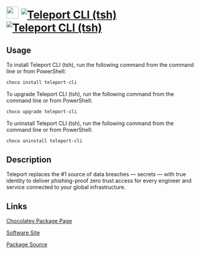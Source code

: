 ﻿# <img src="https://raw.githubusercontent.com/strausmann/ChocolateyPackages/master/icons/Teleport.png" width="32" height="32"/> [![Teleport CLI (tsh)](https://img.shields.io/chocolatey/v/teleport-cli.svg?label=Teleport+CLI+(tsh))](https://community.chocolatey.org/packages/teleport-cli) [![Teleport CLI (tsh)](https://img.shields.io/chocolatey/dt/teleport-cli.svg)](https://community.chocolatey.org/packages/teleport-cli)

## Usage

To install Teleport CLI (tsh), run the following command from the command line or from PowerShell:

```powershell
choco install teleport-cli
```

To upgrade Teleport CLI (tsh), run the following command from the command line or from PowerShell:

```powershell
choco upgrade teleport-cli
```

To uninstall Teleport CLI (tsh), run the following command from the command line or from PowerShell:

```powershell
choco uninstall teleport-cli
```

## Description

Teleport replaces the #1 source of data breaches — secrets — with true identity to deliver phishing-proof zero trust access for every engineer and service connected to your global infrastructure.

## Links

[Chocolatey Package Page](https://community.chocolatey.org/packages/teleport-cli)

[Software Site](https://goteleport.com/)

[Package Source](https://github.com/strausmann/ChocolateyPackages/tree/master/manual/Gravitational/teleport-cli)

